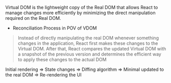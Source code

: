 Virtual DOM is the lightweight copy of the Real DOM that allows React to manage changes more efficiently by minimizing the direct manipulation required on the Real DOM.

- Reconciliation Process in POV of VDOM
> Instead of directly manipulating the real DOM whenever something changes in the application, React first makes these changes to the Virtual DOM.
> After that, React compares the updated Virtual DOM with a snapshot of the previous version and determines the efficient way to apply these changes to the actual DOM

Initial rendering => State changes => Diffing algorithm => Minimal updated to the real DOM => Re-rendering the UI
